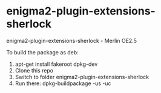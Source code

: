 # enigma2-plugin-extensions-sherlock
enigma2-plugin-extensions-sherlock - Merlin OE2.5

To build the package as deb:
1. apt-get install fakeroot  dpkg-dev
2. Clone this repo
3. Switch to folder enigma2-plugin-extensions-sherlock
4. Run there: dpkg-buildpackage -us -uc

